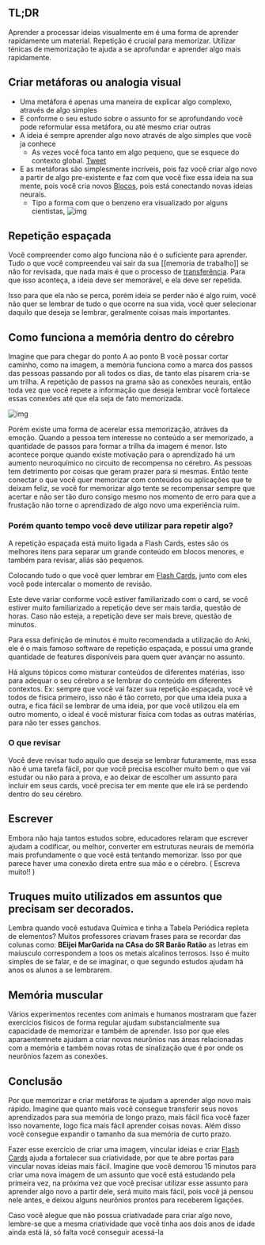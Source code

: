 ## TL;DR
Aprender a processar ideias visualmente em é uma forma de aprender rapidamente um material. Repetição é crucial para memorizar. Utilizar ténicas de memorização te ajuda a se aprofundar e aprender algo mais rapidamente.

## Criar metáforas ou analogia visual
- Uma metáfora é apenas uma maneira de explicar algo complexo, através de algo simples
- E conforme o seu estudo sobre o assunto for se aprofundando você pode reformular essa metáfora, ou até mesmo criar outras
- A ideia é sempre aprender algo novo através de algo simples que você ja conhece
	- As vezes você foca tanto em algo pequeno, que se esquece do contexto global. [Tweet](https://twitter.com/edumaciel10_/status/1458124475241730056)
- E as metáforas são simplesmente incríveis, pois faz você criar algo novo a partir de algo pre-existente e faz com que você fixe essa ideia na sua mente, pois você cria novos [Blocos](https://github.com/edumaciel10/digital-garden/blob/master/Capitulo%204%20-%20Constru%C3%A7%C3%A3o%20de%20blocos.md), pois está conectando novas ideias neurais.
	-  Tipo a forma com que o benzeno era visualizado por alguns cientistas, ![img](https://github.com/edumaciel10/digital-garden/blob/master/Images/Pasted%20image%2020211114192747.png)

## Repetição espaçada
Você compreender como algo funciona não é o suficiente para aprender. Tudo o que você compreendeu vai sair da sua [[memoria de trabalho]] se não for revisada, que nada mais é que o processo de [transferência](https://github.com/edumaciel10/digital-garden/blob/master/transfer%C3%AAncia.md).
Para que isso aconteça, a ideia deve ser memorável, e ela deve ser repetida.

Isso para que ela não se perca, porém ideia se perder não é algo ruim, você não quer se lembrar de tudo o que ocorre na sua vida, você quer selecionar daquilo que deseja se lembrar, geralmente coisas mais importantes.

## Como funciona a memória dentro do cérebro
Imagine que para chegar do ponto A ao ponto B você possar cortar caminho, como na imagem, a memória funciona como a marca dos passos das pessoas passando por ali todos os dias, de tanto elas pisarem cria-se um trilha. A repetição de passos na grama são as conexões neurais, então toda vez que você repete a informação que deseja lembrar você fortalece essas conexões até que ela seja de fato memorizada. 

![img](https://www.htogroup.org/wp-content/uploads/2020/11/path-1.png)

Porém existe uma forma de acerelar essa memorização, atráves da emoção. Quando a pessoa tem interesse no conteúdo a ser memorizado, a quantidade de passos para formar a trilha da imagem é menor. Isto acontece porque quando existe motivação para o aprendizado há um aumento neuroquímico no circuito de recompensa no cérebro. As pessoas tem detrimento por coisas que geram prazer para si mesmas. Então tente conectar o que você quer memorizar com conteúdos ou aplicações que te deixam feliz, se você for memorizar algo tente se recompensar sempre que acertar e não ser tão duro consigo mesmo nos momento de erro para que a frustação não torne o aprendizado de algo novo uma experiência ruim.

### Porém quanto tempo você deve utilizar para repetir algo?
A repetição espaçada está muito ligada a Flash Cards, estes são os melhores itens para separar um grande conteúdo em blocos menores, e também para revisar, aliás são pequenos.

Colocando tudo o que você quer lembrar em [Flash Cards](https://github.com/edumaciel10/digital-garden/blob/master/Flash%20Cards.md), junto com eles você pode intercalar o momento de revisão.

Este deve variar conforme você estiver familiarizado com o card, se você estiver muito familiarizado a repetição deve ser mais tardia, questão de horas. Caso não esteja, a repetição deve ser mais breve, questão de minutos.

Para essa definição de minutos é muito recomendada a utilização do Anki, ele é o mais famoso software de repetição espaçada, e possui uma grande quantidade de features disponíveis para quem quer avançar no assunto.

Há alguns tópicos como misturar conteúdos de diferentes matérias, isso para adequar o seu cérebro a se lembrar do conteúdo em diferentes contextos.
Ex: sempre que você vai fazer sua repetição espaçada, você vê todos de física primeiro, isso não é tão correto, por que uma ideia puxa a outra, e fica fácil se lembrar de uma ideia, por que você utilizou ela em outro momento, o ideal é você misturar física com todas as outras matérias, para não ter esses ganchos.

### O que revisar

Você deve revisar tudo aquilo que deseja se lembrar futuramente, mas essa não é uma tarefa fácil, por que você precisa escolher muito bem o que vai estudar ou não para a prova, e ao deixar de escolher um assunto para incluir em seus cards, você precisa ter em mente que ele irá se perdendo dentro do seu cérebro.

## Escrever
Embora não haja tantos estudos sobre, educadores relaram que escrever ajudam a codificar, ou melhor, converter em estruturas neurais de memória mais profundamente o que você está tentando memorizar. 
Isso por que parece haver uma conexão direta entre sua mão e o cérebro. ( Escreva muito!! )

## Truques muito utilizados em assuntos que precisam ser decorados.
Lembra quando você estudava Química e tinha a Tabela Periódica repleta de elementos?
Muitos professores criavam frases para se recordar das colunas como: **BEijei MarGarida na CAsa do SR Barão Ratão** as letras em maíusculo correspondem a toos os metais alcalinos terrosos. Isso é muito simples de se falar, e de se imaginar, o que segundo estudos ajudam há anos os alunos a se lembrarem.

## Memória muscular
Vários experimentos recentes com animais e humanos mostraram que fazer exercícios físicos de forma regular ajudam substancialmente sua capacidade de memorizar e também de aprender. Isso por que eles aparaentemnete ajudam a criar novos neurônios nas áreas relacionadas com a memória e também novas rotas de sinalização que é por onde os neurônios fazem as conexões.

## Conclusão

Por que memorizar e criar metáforas te ajudam a aprender algo novo mais rápido. Imagine que quanto mais você consegue transferir seus novos aprendizados para sua memória de longo prazo, mais fácil fica você fazer isso novamente, logo fica mais fácil aprender coisas novas. Além disso você consegue expandir o tamanho da sua memória de curto prazo.

Fazer esse exercício de criar uma imagem, vincular ideias e criar [Flash Cards](https://github.com/edumaciel10/digital-garden/blob/master/Flash%20Cards.md) ajuda a fortalecer sua criatividade, por que te abre portas para vincular novas ideias mais fácil. Imagine que você demorou 15 minutos para criar uma nova imagem de um assunto que você está estudando pela primeira vez, na próxima vez que você precisar utilizar esse assunto para aprender algo novo a partir dele, será muito mais fácil, pois você já pensou nele antes, e deixou alguns neurônios prontos para receberem ligações.

Caso você alegue que não possua criativadade para criar algo novo, lembre-se que a mesma criatividade que você tinha aos dois anos de idade ainda está lá, só falta você conseguir acessá-la
